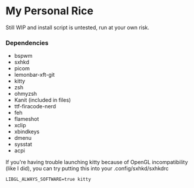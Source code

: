 # My Personal Rice

Still WIP and install script is untested, run at your own risk.

### Dependencies
- bspwm
- sxhkd
- picom
- lemonbar-xft-git
- kitty
- zsh
- ohmyzsh
- Kanit (included in files)
- ttf-firacode-nerd
- feh
- flameshot
- xclip
- xbindkeys
- dmenu
- sysstat
- acpi

If you're having trouble launching kitty because of OpenGL incompatibility (like I did),
you can try putting this into your .config/sxhkd/sxhkdrc
```
LIBGL_ALWAYS_SOFTWARE=true kitty
```

